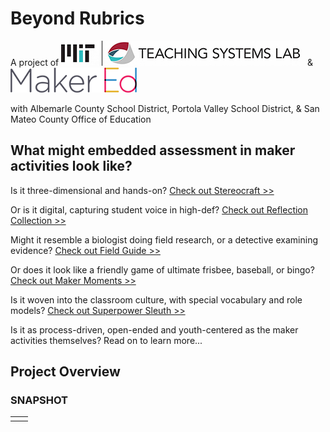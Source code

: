 # **Beyond Rubrics**

A project of ![Image](/assets/images/logo-TSL.jpg) &nbsp; & &nbsp; ![Image](/assets/images/logo-makered.png)

with Albemarle County School District, Portola Valley School District, & San Mateo County Office of Education

## What might embedded assessment in maker activities look like?

Is it three-dimensional and hands-on? [Check out Stereocraft >>](/stereocraft/www.md)

Or is it digital, capturing student voice in high-def? [Check out Reflection Collection >>](/reflection-collection/www.md)

Might it resemble a biologist doing field research, or a detective examining evidence?  [Check out Field Guide >>](/field-guide/www.md)

Or does it look like a friendly game of ultimate frisbee, baseball, or bingo? [Check out Maker Moments >>](/maker-moments/www.md)

Is it woven into the classroom culture, with special vocabulary and role models? [Check out Superpower Sleuth >>](/superpower-sleuth/www.md)

Is it as process-driven, open-ended and youth-centered as the maker activities themselves? Read on to learn more...

## **Project Overview**

### SNAPSHOT

 |  |  |
------------ | ------------- |  
 |  |  
